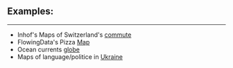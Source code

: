 ## Examples:

***

* Inhof's Maps of Switzerland's [commute](images/o33.jpg)
* FlowingData's Pizza [Map](images/pizza-all-map-2c.png)
* Ocean currents [globe](http://earth.nullschool.net/#current/ocean/surface/currents/)
* Maps of language/politice in [Ukraine](images/ukraine-map-composite.jpg)
